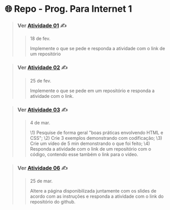#  🌐 Repo - Prog. Para Internet 1

> ### Ver [Atividade 01](https://github.com/RenanLira/Prog-Para-Internet/tree/main/atv01) ✍️
>
> > 18 de fev.
> >
> > Implemente o que se pede e responda a atividade com o link de um repositório

>  ### Ver [Atividade 02](https://github.com/RenanLira/Prog-Para-Internet/tree/main/atv02) ✍️
>
> > 25 de fev.
> >
> > Implemente o que se pede em um repositório e responda a atividade com o link.

> ### Ver [Atividade 03](https://github.com/RenanLira/Prog-Para-Internet/tree/main/atv03) ✍️
>
> > 4 de mar.
> >
> > \1) Pesquise de forma geral "boas práticas envolvendo HTML e CSS";
> > \2) Crie 3 exemplos demonstrando com codificação;
> > \3) Crie um vídeo de 5 min demonstrando o que foi feito;
> > \4) Responda a atividade com o link de um repositório com o código, contendo esse também o link para o vídeo.

> ### Ver [Atividade 06](https://github.com/RenanLira/Prog-Para-Internet/tree/main/atv06) ✍️
>
> > 25 de mar.
> >
> > Altere a página disponibilizada juntamente com os slides de acordo com as instruções e responda a atividade com o link do repositório do github.

